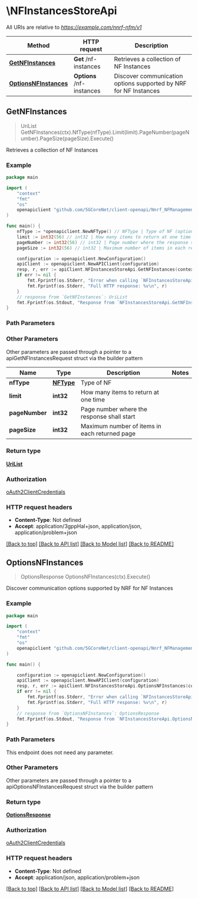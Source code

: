 # \NFInstancesStoreApi

All URIs are relative to *https://example.com/nnrf-nfm/v1*

Method | HTTP request | Description
------------- | ------------- | -------------
[**GetNFInstances**](NFInstancesStoreApi.md#GetNFInstances) | **Get** /nf-instances | Retrieves a collection of NF Instances
[**OptionsNFInstances**](NFInstancesStoreApi.md#OptionsNFInstances) | **Options** /nf-instances | Discover communication options supported by NRF for NF Instances



## GetNFInstances

> UriList GetNFInstances(ctx).NfType(nfType).Limit(limit).PageNumber(pageNumber).PageSize(pageSize).Execute()

Retrieves a collection of NF Instances

### Example

```go
package main

import (
    "context"
    "fmt"
    "os"
    openapiclient "github.com/5GCoreNet/client-openapi/Nnrf_NFManagement"
)

func main() {
    nfType := *openapiclient.NewNFType() // NFType | Type of NF (optional)
    limit := int32(56) // int32 | How many items to return at one time (optional)
    pageNumber := int32(56) // int32 | Page number where the response shall start (optional)
    pageSize := int32(56) // int32 | Maximum number of items in each returned page (optional)

    configuration := openapiclient.NewConfiguration()
    apiClient := openapiclient.NewAPIClient(configuration)
    resp, r, err := apiClient.NFInstancesStoreApi.GetNFInstances(context.Background()).NfType(nfType).Limit(limit).PageNumber(pageNumber).PageSize(pageSize).Execute()
    if err != nil {
        fmt.Fprintf(os.Stderr, "Error when calling `NFInstancesStoreApi.GetNFInstances``: %v\n", err)
        fmt.Fprintf(os.Stderr, "Full HTTP response: %v\n", r)
    }
    // response from `GetNFInstances`: UriList
    fmt.Fprintf(os.Stdout, "Response from `NFInstancesStoreApi.GetNFInstances`: %v\n", resp)
}
```

### Path Parameters



### Other Parameters

Other parameters are passed through a pointer to a apiGetNFInstancesRequest struct via the builder pattern


Name | Type | Description  | Notes
------------- | ------------- | ------------- | -------------
 **nfType** | [**NFType**](NFType.md) | Type of NF | 
 **limit** | **int32** | How many items to return at one time | 
 **pageNumber** | **int32** | Page number where the response shall start | 
 **pageSize** | **int32** | Maximum number of items in each returned page | 

### Return type

[**UriList**](UriList.md)

### Authorization

[oAuth2ClientCredentials](../README.md#oAuth2ClientCredentials)

### HTTP request headers

- **Content-Type**: Not defined
- **Accept**: application/3gppHal+json, application/json, application/problem+json

[[Back to top]](#) [[Back to API list]](../README.md#documentation-for-api-endpoints)
[[Back to Model list]](../README.md#documentation-for-models)
[[Back to README]](../README.md)


## OptionsNFInstances

> OptionsResponse OptionsNFInstances(ctx).Execute()

Discover communication options supported by NRF for NF Instances

### Example

```go
package main

import (
    "context"
    "fmt"
    "os"
    openapiclient "github.com/5GCoreNet/client-openapi/Nnrf_NFManagement"
)

func main() {

    configuration := openapiclient.NewConfiguration()
    apiClient := openapiclient.NewAPIClient(configuration)
    resp, r, err := apiClient.NFInstancesStoreApi.OptionsNFInstances(context.Background()).Execute()
    if err != nil {
        fmt.Fprintf(os.Stderr, "Error when calling `NFInstancesStoreApi.OptionsNFInstances``: %v\n", err)
        fmt.Fprintf(os.Stderr, "Full HTTP response: %v\n", r)
    }
    // response from `OptionsNFInstances`: OptionsResponse
    fmt.Fprintf(os.Stdout, "Response from `NFInstancesStoreApi.OptionsNFInstances`: %v\n", resp)
}
```

### Path Parameters

This endpoint does not need any parameter.

### Other Parameters

Other parameters are passed through a pointer to a apiOptionsNFInstancesRequest struct via the builder pattern


### Return type

[**OptionsResponse**](OptionsResponse.md)

### Authorization

[oAuth2ClientCredentials](../README.md#oAuth2ClientCredentials)

### HTTP request headers

- **Content-Type**: Not defined
- **Accept**: application/json, application/problem+json

[[Back to top]](#) [[Back to API list]](../README.md#documentation-for-api-endpoints)
[[Back to Model list]](../README.md#documentation-for-models)
[[Back to README]](../README.md)

